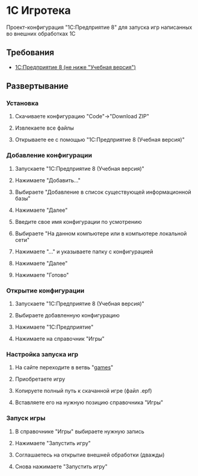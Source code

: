 # 1C Игротека

Проект-конфигурация "1С:Предприятие 8" для запуска игр написанных во внешних обработках 1С

## Требования

- [1С:Предприятие 8 (не ниже "Учебная версия")](https://v8.1c.ru/platforma/)

## Развертывание

### Установка

1. Скачиваете конфигурацию "Code"->"Download ZIP"

2. Извлекаете все файлы

3. Открываете ее с помощью "1С:Предприятие 8 (Учебная версия)"

### Добавление конфигурации

1. Запускаете "1С:Предприятие 8 (Учебная версия)"

2. Нажимаете "Добавить..."

3. Выбираете "Добавление в список существующей информационной базы"

4. Нажимаете "Далее"

5. Введите свое имя конфигурации по усмотрению

6. Выбираете "На данном компьютере или в компьютере локальной сети"

7. Нажимаете "..." и указываете папку с конфигурацией

8. Нажимаете "Далее" 

9. Нажимаете "Готово"

### Открытие конфигурации

1. Запускаете "1С:Предприятие 8 (Учебная версия)"

2. Выбираете добавленную конфигурацию

3. Нажимаете "1С:Предприятие"

4. Нажимаете на справочник "Игры"

### Настройка запуска игр

1. На сайте переходите в ветвь "[games](https://github.com/Alexxx180/1C-Game-Library/tree/games)"

2. Приобретаете игру

3. Копируете полный путь к скачанной игре (файл .epf)

4. Вставляете его на нужную позицию справочника "Игры"

### Запуск игры

1. В справочнике "Игры" выбираете нужную запись

2. Нажимаете "Запустить игру"

3. Соглашаетесь на открытие внешней обработки (дважды)

4. Снова нажимаете "Запустить игру"

